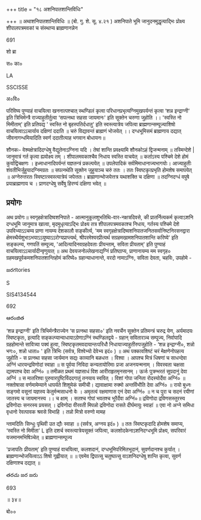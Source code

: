 +++
title = "१८ अशनिपातशान्तिविधिः"

+++
॥ अथाशनिपातशान्तिविधिः ॥ (बो. गु. शे. सू. ४.२१ ) अशनिपाते भूमि जानुदनमुद्धृत्याद्भिः प्रोक्ष्य शीपालपत्रमवकां च संस्थाप्य ब्राह्मणानन्नेन

691

शो ब्रा

स० का०

LA

SSCISSE

अ०वि०

परिविष्य पुण्याहं वाचयित्वा खननात्पश्चात् स्थण्डिलं कृत्वा परिधानप्रभृत्यग्निमुखपर्यन्तं कृत्वा ‘शन्न इन्द्राग्नी' इति त्रिभिर्मन्त्रै राज्याहुतीर्तुत्वा ‘सपत्नथा सहसा जायमानः' इति सूक्तेन चरुणा जुहोति ।। 'स्वस्ति नो मिमीताम्' इति प्रतिपद्य ' स्वस्ति नो बृहस्पतिर्दधातु' इति स्वस्त्यात्रेय जपित्वा ब्राह्मणान्सम्पूज्याशिषो वाचयित्वाऽऽचार्याय दक्षिणां ददाति ॥ चरुं विद्यावन्तं ब्राह्मणं भोजयेत् ।। दग्धभूमिसमं ब्राह्मणाय दद्यात् जीवनागन्धमियादिति स्वर्ण ददातीत्याह भगवान बोधायनः॥

शौनकः- वेश्मक्षेत्रादिदग्धेषु वैद्युतेनाऽग्निना यदि । तेषां शान्ति प्रवक्ष्यामि शौनकोऽहं द्विजन्मनाम् ॥ तस्मिन्देशे | जानुमात्रं गर्त कृत्वा ह्यवोक्ष्य तम् । शीपालमवकाश्चैव निधाय स्वस्ति वाचयेत् ॥ कर्ताऽस्य पश्चिमे देशे होमं कुर्याद्विचक्षणः । इध्माधानादिपर्यन्तं यज्ञतन्त्रं प्रकल्पयेत् ॥ उपलेपादिकं सर्वमिमाधानाज्यभागयोः। आज्याहुतीः शंवतीभिर्जुहुयादग्निमग्रतः ॥ सपत्नथेति सूक्तेन जुहुयाञ्च चरुं ततः । ततः स्विष्टकृत्प्रभृति होमशेष समापयेत् ॥ अग्नेरुत्तरतः स्विष्टात्स्वस्त्यात्रेयं जपेत्ततः। ब्राह्मणान्भोजयेत्तत्र यथाशक्ति च दक्षिणा ॥ तदग्निदग्धं वपुषे प्रयाब्राह्मणाय च । प्राणदग्धेषु सर्वेषु हिरण्यं दक्षिणा भवेत् ॥
## प्रयोगः
अथ प्रयोगः॥ स्वगृहक्षेत्रादिष्वशनिपाते - आत्मानुकूलशुभतिथि-वार-नक्षत्रदिवसे, की प्रातर्नित्यकर्म कृत्वाऽशनि दग्धभूमि जानुमात्र खात्वा, मृदमुधृत्याऽद्भिः प्रोक्ष्य तत्र शीपालपत्रमवकाश्च निधाय, गर्तस्य पश्चिमे देशे उपविभ्याऽऽचम्य प्राणा नायम्य देशकालौ सङ्कीर्त्य, 'मम स्वगृहक्षेत्रादिष्वशनिपातजनितसर्वानिष्टनिरसनद्वारा क्षेमस्थैर्यशुभाऽभयाऽऽयुष्याऽऽरोग्यप्राप्त्यर्थ, श्रीपरमेश्वरप्रीत्यर्थ सग्रहमखामशनिपातशान्ति करिष्ये' इति सङ्कल्प्य, गणपतिं सम्पूज्य, 'आदित्यादिनवग्रहदेवताः प्रीयन्ताम्, सविता प्रीयताम्' इति पुण्याहं वाचयित्वाऽऽचार्यादीन्वृणुयात् ॥ अथ देवयजनोल्लेखनाद्यग्निं प्रतिष्ठाप्य, प्राणानायम्य मम स्वगृह० ग्रहमखपूर्वकमशनिपातशान्तिहोमं करिष्ये० ग्रहान्याधानान्ते, वरदो नामाऽग्निः, सविता देवता, चहविः, उपहोमे -

జరగtories

S

SIS4134544

692

ఆరంజిత

‘शन्न इन्द्राग्नी' इति त्रिभिर्मन्त्रैराज्येन ‘स प्रत्नथा सहसा०' इति नवर्चेन सूक्तेन प्रतिमन्त्रं चरुद्र येण, अर्यमादयः स्विष्टकृतः, इत्यादि सङ्कल्प्यान्वाधायाऽग्रेणाऽग्निं स्थण्डिलद्वये - ग्रहान् सवितारञ्च सम्पूज्य, निर्वापादि ग्रहहोमान्ते सावित्र्या पक्वं हुत्वा, स्विष्टकृतमवदायान्तःपरिधौ निधायाज्याहुतीरुपजुहोति - ‘शन्न इन्द्राग्नी०, शन्नो भगः०, शन्नो धाता० ' इति त्रिभिः (सर्वत्र, विश्वेभ्यो देवेभ्य इदं० ) ॥ अथ पक्कावशिष्टं चरं मेक्षणेनोपहत्य जुहोति - स प्रत्नथा सहसा जार्यमान सद्यः काव्यानि बळधत्त । विश्वा । आपश्च मित्रं धिषणां च साधन्देवा अग्निं धारयन्द्रविणोदां स्वाहा ॥ स पूर्वया निविदा कन्यतायोरिमाः प्रजा अजनयन्मनाम् । विवस्वता चक्षसा द्यामपश्च देवा अग्निं० ॥ तमीळत प्रथमं यज्ञसाधं विश आरीराहृतमृनसानम् । ऊर्जः पुत्रम्भरतं सूपदानुं देवा अग्निं ॥ स मातरिश्वा पुरुवारपुष्टिविंददगातुं तनयाय स्ववित् । विशां गोपा जनिता रोदस्योर्देवा अग्निं० ॥ नक्तोषासा वर्णमामेम्याने धापर्यते शिशुमेकं समीची। द्यावाक्षामा रुक्मो अन्तर्विभौति देवा अग्निं० ॥ रायो बुध्नः सङ्गमो वसूनां यज्ञस्य केतुर्मन्मसाधनो वेः । अमृतत्वं रक्षमाणास एनं देवा अग्निं० ॥ न च पुरा च सदनं रयीणां जातस्य च जायमानस्य ।। च क्षाम् । सतश्च गोपां भवतश्च भूरैर्देवा अग्निं०॥ द्रविणोदा द्रविणसस्तुरस्य द्रविणोदाः सनरस्य प्रयसत् । द्रविणोदा वीरवती मिपन्नो द्रविणोदा रासते दीर्घमायुः स्वाहा॑ ॥ एवा नो अग्ने समिधा वृधानो रेवत्पावक श्रवसे विभाहि । तन्नो मित्रो वरुणो मामह

न्तामदितिः सिन्धुः पृथिवी उत द्यौः स्वाहा ॥ (सर्वत्र, अग्नय इदं० ) ॥ ततः स्विष्टकृदादि होमशेष समाप्य, ‘स्वस्ति नो मिमीता' L इति दशर्च स्वस्त्यात्रेयसूक्तं जपित्वा, कलशोदकेनाऽशनिदग्धभूमि प्रोक्ष्य, सपरिवारं यजमानमभिषिञ्चेत् ॥ ब्राह्मणान्सम्पूज्य

'प्रजापतिः प्रीयताम्' इति पुण्याहं वाचयित्वा, कलशदानं, दग्धभूमिपरिमितभूदानं, सुवर्णदानश्च कुर्यात् । ब्राह्मणान्भोजयित्वाऽऽ शिषो गृह्णीयात् ॥ ॥ एवमेव द्विपात्सु चतुष्पात्सु वाऽशनिदग्धेषु शान्ति कृत्वा, सुवर्ण दक्षिणाश्च दद्यात् ॥

తరచు జర జరు

693

॥ ३४॥

बो००